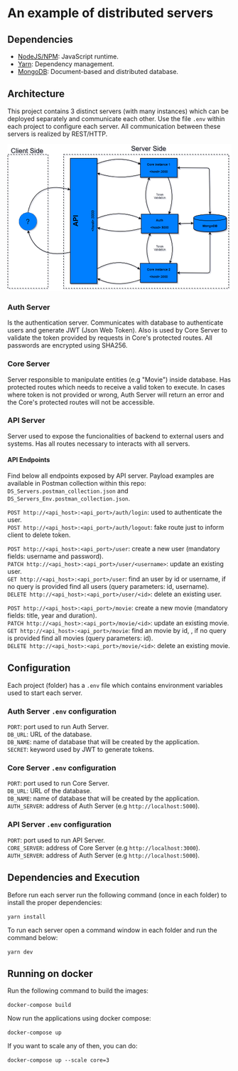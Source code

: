 # An example of distributed servers


## Dependencies
- [NodeJS/NPM](https://nodejs.org/en/): JavaScript runtime.
- [Yarn](https://yarnpkg.com/en/): Dependency management.
- [MongoDB](https://www.mongodb.com/): Document-based and distributed database.

## Architecture
This project contains 3 distinct servers (with many instances) which can be deployed separately and communicate each other. Use the file `.env` within each project to configure each server. All communication between these servers is realized by REST/HTTP.

![](doc/Architecture.png)

### Auth Server
Is the authentication server. Communicates with database to authenticate users and generate JWT (Json Web Token). Also is used by Core Server to validate the token provided by requests in Core's protected routes. All passwords are encrypted using SHA256.

### Core Server
Server responsible to manipulate entities (e.g "Movie") inside database. Has protected routes which needs to receive a valid token to execute. In cases where token is not provided or wrong, Auth Server will return an error and the Core's protected routes will not be accessible.

### API Server
Server used to expose the funcionalities of backend to external users and systems. Has all routes necessary to interacts with all servers.

#### API Endpoints
Find below all endpoints exposed by API server. Payload examples are available in Postman collection within this repo: `DS_Servers.postman_collection.json` and `DS_Servers_Env.postman_collection.json`.

`POST http://<api_host>:<api_port>/auth/login`: used to authenticate the user.  
`POST http://<api_host>:<api_port>/auth/logout`: fake route just to inform client to delete token.  
  
`POST http://<api_host>:<api_port>/user`: create a new user (mandatory fields: username and password).  
`PATCH http://<api_host>:<api_port>/user/<username>`: update an existing user.  
`GET http://<api_host>:<api_port>/user`: find an user by id or username, if no query is provided find all users (query parameters: id, username).  
`DELETE http://<api_host>:<api_port>/user/<id>`: delete an existing user.  
  
`POST http://<api_host>:<api_port>/movie`: create a new movie (mandatory fields: title, year and duration).  
`PATCH http://<api_host>:<api_port>/movie/<id>`: update an existing movie.  
`GET http://<api_host>:<api_port>/movie`: find an movie by id, , if no query is provided find all movies (query parameters: id).  
`DELETE http://<api_host>:<api_port>/movie/<id>`: delete an existing movie.  

## Configuration
Each project (folder) has a `.env` file which contains environment variables used to start each server.

### Auth Server `.env` configuration

`PORT`: port used to run Auth Server.  
`DB_URL`: URL of the database.  
`DB_NAME`: name of database that will be created by the application.  
`SECRET`: keyword used by JWT to generate tokens.  

### Core Server `.env` configuration

`PORT`: port used to run Core Server.  
`DB_URL`: URL of the database.  
`DB_NAME`: name of database that will be created by the application.  
`AUTH_SERVER`: address of Auth Server (e.g `http://localhost:5000`).  

### API Server `.env` configuration

`PORT`: port used to run API Server.  
`CORE_SERVER`: address of Core Server (e.g `http://localhost:3000`).  
`AUTH_SERVER`: address of Auth Server (e.g `http://localhost:5000`).  


## Dependencies and Execution
Before run each server run the following command (once in each folder) to install the proper dependencies:

`yarn install`

To run each server open a command window in each folder and run the command below:

`yarn dev`

## Running on docker
Run the following command to build the images:

`docker-compose build`

Now run the applications using docker compose:

`docker-compose up`

If you want to scale any of then, you can do:

`docker-compose up --scale core=3`
